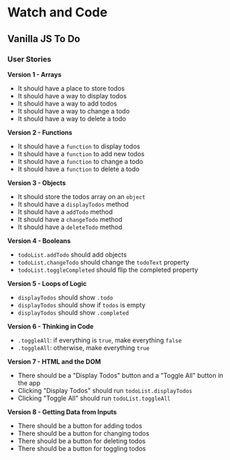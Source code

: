 # Watch and Code

## Vanilla JS To Do

### User Stories

**Version 1 - Arrays**

- It should have a place to store todos
- It should have a way to display todos
- It should have a way to add todos
- It should have a way to change a todo
- It should have a way to delete a todo

**Version 2 - Functions**

- It should have a `function` to display todos
- It should have a `function` to add new todos
- It should have a `function` to change a todo
- It should have a `function` to delete a todo

**Version 3 - Objects**

- It should store the todos array on an `object`
- It should have a `displayTodos` method
- It should have a `addTodo` method
- It should have a `changeTodo` method
- It should have a `deleteTodo` method

**Version 4 - Booleans**

- `todoList.addTodo` should add objects
- `todoList.changeTodo` should change the `todoText` property
- `todoList.toggleCompleted` should flip the completed property

**Version 5 - Loops of Logic**

- `displayTodos` should show `.todo`
- `displayTodos` should show if `todos` is empty
- `displayTodos` should show `.completed`

**Version 6 - Thinking in Code**

- `.toggleAll`: if everything is `true`, make everything `false`
- `.toggleAll`: otherwise, make everything `true`

**Version 7 - HTML and the DOM**

- There should be a "Display Todos" button and a "Toggle All" button in the app
- Clicking "Display Todos" should run `todoList.displayTodos`
- Clicking "Toggle All" should run `todoList.toggleAll`

**Version 8 - Getting Data from Inputs**

- There should be a button for adding todos
- There should be a button for changing todos
- There should be a button for deleting todos
- There should be a button for toggling todos
